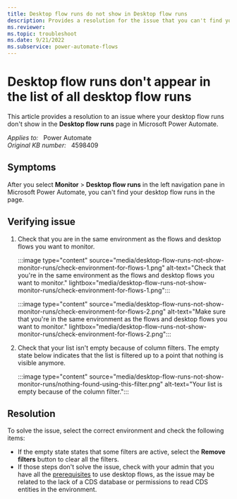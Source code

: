 ```yaml
---
title: Desktop flow runs do not show in Desktop flow runs 
description: Provides a resolution for the issue that you can't find your desktop flow runs in the Desktop flow runs page in Power Automate.
ms.reviewer: 
ms.topic: troubleshoot
ms.date: 9/21/2022
ms.subservice: power-automate-flows
---
```

# Desktop flow runs don't appear in the list of all desktop flow runs

This article provides a resolution to an issue where your desktop flow runs don't show in the **Desktop flow runs** page in Microsoft Power Automate.

_Applies to:_ &nbsp; Power Automate  
_Original KB number:_ &nbsp; 4598409

## Symptoms

After you select **Monitor** > **Desktop flow runs** in the left navigation pane in Microsoft Power Automate, you can't find your desktop flow runs in the page.

## Verifying issue

1. Check that you are in the same environment as the flows and desktop flows you want to monitor.

    :::image type="content" source="media/desktop-flow-runs-not-show-monitor-runs/check-environment-for-flows-1.png" alt-text="Check that you're in the same environment as the flows and desktop flows you want to monitor." lightbox="media/desktop-flow-runs-not-show-monitor-runs/check-environment-for-flows-1.png":::

    :::image type="content" source="media/desktop-flow-runs-not-show-monitor-runs/check-environment-for-flows-2.png" alt-text="Make sure that you're in the same environment as the flows and desktop flows you want to monitor." lightbox="media/desktop-flow-runs-not-show-monitor-runs/check-environment-for-flows-2.png":::

2. Check that your list isn't empty because of column filters. The empty state below indicates that the list is filtered up to a point that nothing is visible anymore.

    :::image type="content" source="media/desktop-flow-runs-not-show-monitor-runs/nothing-found-using-this-filter.png" alt-text="Your list is empty because of the column filter.":::

## Resolution

To solve the issue, select the correct environment and check the following items:

- If the empty state states that some filters are active, select the **Remove filters** button to clear all the filters.
- If those steps don't solve the issue, check with your admin that you have all the [prerequisites](/power-automate/desktop-flows/setup#prerequisites) to use desktop flows, as the issue may be related to the lack of a CDS database or permissions to read CDS entities in the environment.
